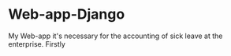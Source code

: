 # Web-app-Django
My Web-app it's necessary for the accounting of sick leave at the enterprise.
Firstly
